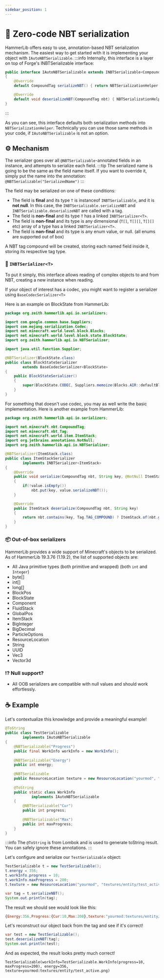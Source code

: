 ```yaml
---
sidebar_position: 1
---
```


# 🌳 Zero-code NBT serialization

HammerLib offers easy to use, annotation-based NBT serialization mechanism.
The easiest way to get started with it is implementing your object with `IAutoNBTSerializable`.
:::info
Internally, this interface is a layer on top of Forge's INBTSerializable interface:
```java
public interface IAutoNBTSerializable extends INBTSerializable<CompoundTag>
{
    @Override
    default CompoundTag serializeNBT() { return NBTSerializationHelper.serialize(this); }

    @Override
    default void deserializeNBT(CompoundTag nbt) { NBTSerializationHelper.deserialize(this, nbt); }
}
```
:::

As you can see, this interface defaults both serialization methods into `NBTSerializationHelper`. Technically you can use those same methods in your code, if `IAutoNBTSerializable` is not an option.

## ⚙️ Mechanism
The serializer goes over all `@NBTSerializable`-annotated fields in an instance, and attempts to serialize each field.
:::tip
The serialized name is going to be the same as the field name itself.
If you want to override it, simply put the name into the annotation: `@NBTSerializable("SerializedName")`
:::

The field may be serialized on one of these conditions:
- The field is **final** and its type `T` is instanceof `INBTSerializable`, and it is **not null**. In this case, the `INBTSerializable.serializeNBT` and `INBTSerializable.deserializeNBT` are called with a tag.
- The field is **non-final** and its type `T` has a linked `INBTSerializer<T>`.
- The field is **non-final** and its type is any dimensional (`T[]`, `T[][]`, `T[][]` etc) array of a type has a linked `INBTSerializer<T>`.
- The field is **non-final** and its type is any enum value, or null. (all enums are supported out of box)

A NBT tag compound will be created, storing each named field inside it, storing its respective tag type.

### 🔧 `INBTSerializer<T>`

To put it simply, this interface allows reading of complex objects to and from NBT, creating a new instance when reading.

If your object of interest has a codec, you might want to register a serializer using `BaseCodecSerializer<T>`

Here is an example on BlockState from HammerLib:
```java
package org.zeith.hammerlib.api.io.serializers;

import com.google.common.base.Suppliers;
import com.mojang.serialization.Codec;
import net.minecraft.world.level.block.Blocks;
import net.minecraft.world.level.block.state.BlockState;
import org.zeith.hammerlib.api.io.NBTSerializer;

import java.util.function.Supplier;

@NBTSerializer(BlockState.class)
public class BlockStateSerializer
        extends BaseCodecSerializer<BlockState>
{
    public BlockStateSerializer()
    {
        super(BlockState.CODEC, Suppliers.memoize(Blocks.AIR::defaultBlockState)); // supplier is the default value for when the state was not found
    }
}
```

For something that doesn't use codec, you may as well write the basic implementation. Here is another example from HammerLib:
```java
package org.zeith.hammerlib.api.io.serializers;

import net.minecraft.nbt.CompoundTag;
import net.minecraft.nbt.Tag;
import net.minecraft.world.item.ItemStack;
import org.jetbrains.annotations.NotNull;
import org.zeith.hammerlib.api.io.NBTSerializer;

@NBTSerializer(ItemStack.class)
public class ItemStackSerializer
        implements INBTSerializer<ItemStack>
{
    @Override
    public void serialize(CompoundTag nbt, String key, @NotNull ItemStack value)
    {
        if(!value.isEmpty())
            nbt.put(key, value.serializeNBT());
    }

    @Override
    public ItemStack deserialize(CompoundTag nbt, String key)
    {
        return nbt.contains(key, Tag.TAG_COMPOUND) ? ItemStack.of(nbt.getCompound(key)) : ItemStack.EMPTY;
    }
}
```

### 📦 Out-of-box serializers
HammerLib provides a wide support of Minecraft's objects to be serialized.
As of HammerLib 19.3.76 (1.19.2), the list of supported objects are:
- All Java primitive types (both primitive and wrapped) (both `int` and `Integer`)
- byte[]
- int[]
- long[]
- BlockPos
- BlockState
- Component
- FluidStack
- GlobalPos
- ItemStack
- BigInteger
- BigDecimal
- ParticleOptions
- ResourceLocation
- String
- UUID
- Vec3
- Vector3d

### ⁉️ Null support?
- All OOB serializers are compatible with null values and should work effortlessly.

## ☕ Example
Let's contextualize this knowledge and provide a meaningful example!

```java
@ToString
public class TestSerializable
        implements IAutoNBTSerializable
{
    @NBTSerializable("Progress")
    public final WorkInfo workInfo = new WorkInfo();
    
    @NBTSerializable("Energy")
    public int energy;
    
    @NBTSerializable
    public ResourceLocation texture = new ResourceLocation("yourmod", "textures/entity/test.png");
    
    @ToString
    public static class WorkInfo
            implements IAutoNBTSerializable
    {
        @NBTSerializable("Cur")
        public int progress;
        
        @NBTSerializable("Max")
        public int maxProgress;
    }
}
```
:::info
The `@ToString` is from Lombok and is used to generate toString result. You can safely ignore these annotations.
:::

Let's configure and serialize our `TestSerializable` object:
```java
TestSerializable t = new TestSerializable();
t.energy = 356;
t.workInfo.progress = 10;
t.workInfo.maxProgress = 200;
t.texture = new ResourceLocation("yourmod", "textures/entity/test_active.png");

var tag = t.serializeNBT();
System.out.println(tag);
```

The result we should see would look like this:
```js
{Energy:356,Progress:{Cur:10,Max:200},texture:"yourmod:textures/entity/test_active.png"}
```

Let's reconstruct our object back from the tag and see if it's correct!
```java
var test = new TestSerializable();
test.deserializeNBT(tag);
System.out.println(test);
```
And as expected, the result looks pretty much correct!
```
TestSerializable(workInfo=TestSerializable.WorkInfo(progress=10, maxProgress=200), energy=356, texture=yourmod:textures/entity/test_active.png)
```